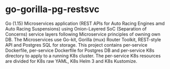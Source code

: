 # go-gorilla-pg-restsvc

Go (1.15) Microservices application (REST APIs for Auto Racing Engines amd Auto Racing Suspensions) using Onion-Layered SoC (Separation of Concerns) service layers following Microservice principles of owning own DB. The Microservices use Go-kit, Gorilla (mux) Router Toolkit, REST-style API and Postgres SQL for storage. This project contains per-service Dockerfile, per-service Dockerfile for Postgres DB and per-service K8s directory to apply to a running K8s cluster. The per-service K8s resources are divided for K8s raw YAML, K8s Helm 3 and K8s Kustomize.
